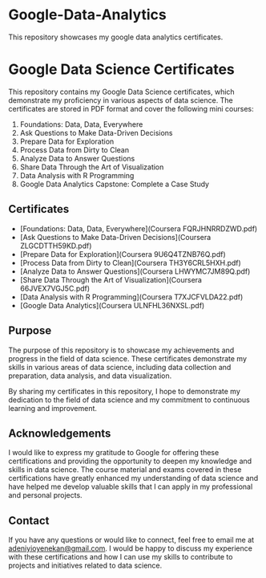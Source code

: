 # Google-Data-Analytics
This repository showcases my google data analytics certificates. 
# Google Data Science Certificates

This repository contains my Google Data Science certificates, which demonstrate my proficiency in various aspects of data science.
The certificates are stored in PDF format and cover the following mini courses:

1. Foundations: Data, Data, Everywhere
2. Ask Questions to Make Data-Driven Decisions
3. Prepare Data for Exploration
4. Process Data from Dirty to Clean
5. Analyze Data to Answer Questions
6. Share Data Through the Art of Visualization
7. Data Analysis with R Programming
8. Google Data Analytics Capstone: Complete a Case Study

## Certificates

- [Foundations: Data, Data, Everywhere](Coursera FQRJHNRRDZWD.pdf)
- [Ask Questions to Make Data-Driven Decisions](Coursera ZLGCDTTH59KD.pdf)
- [Prepare Data for Exploration](Coursera 9U6Q4TZNB76Q.pdf)
- [Process Data from Dirty to Clean](Coursera TH3Y6CRL5HXH.pdf)
- [Analyze Data to Answer Questions](Coursera LHWYMC7JM89Q.pdf)
- [Share Data Through the Art of Visualization](Coursera 66JVEX7VGJ5C.pdf)
- [Data Analysis with R Programming](Coursera T7XJCFVLDA22.pdf)
- [Google Data Analytics](Coursera ULNFHL36NXSL.pdf)

## Purpose

The purpose of this repository is to showcase my achievements and progress in the field of data science. 
These certificates demonstrate my skills in various areas of data science, including data collection and preparation, data analysis, 
and data visualization.

By sharing my certificates in this repository, I hope to demonstrate my dedication to the field of data science 
and my commitment to continuous learning and improvement.

## Acknowledgements

I would like to express my gratitude to Google for offering these certifications and providing 
the opportunity to deepen my knowledge and skills in data science. 
The course material and exams covered in these certifications have greatly enhanced my understanding of data science 
and have helped me develop valuable skills that I can apply in my professional and personal projects.

## Contact

If you have any questions or would like to connect, feel free to email me at adeniyioyenekan@gmail.com.
I would be happy to discuss my experience with these certifications and how I can use my skills to contribute to 
projects and initiatives related to data science.
